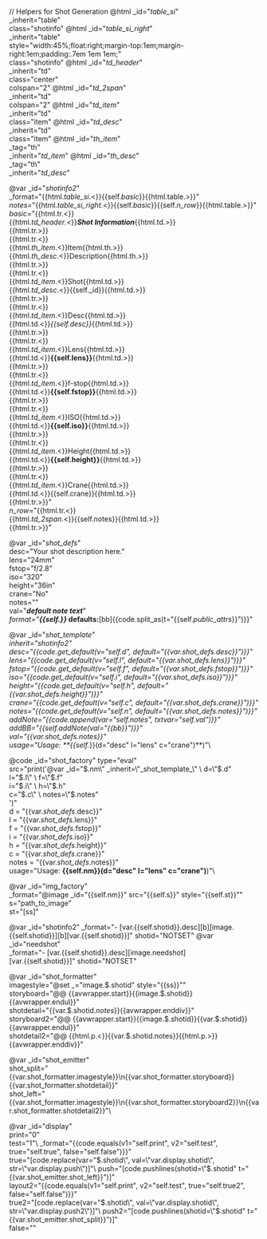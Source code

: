 // Helpers for Shot Generation
@html _id="_table_si_" \
      _inherit="table" \
      class="shotinfo"
@html _id="_table_si_right_" \
      _inherit="table" \
      style="width:45%;float:right;margin-top:1em;margin-right:1em;padding:.7em 1em 1em;"\
      class="shotinfo"
@html _id="_td_header_" \
      _inherit="td" \
      class="center" \
      colspan="2"
@html _id="_td_2span_" \
      _inherit="td" \
      colspan="2"
@html _id="_td_item_" \
      _inherit="td" \
      class="item" 
@html _id="_td_desc_" \
      _inherit="td" \
      class="item" 
@html _id="_th_item_" \
      _tag="th"\
      _inherit="_td_item_"
@html _id="_th_desc_" \
      _tag="th"\
      _inherit="_td_desc_" 

@var _id="_shotinfo2_" \
     _format="{{html._table_si_.<}}{{self._basic_}}{{html.table.>}}"\
     _notes_="{{html._table_si_right_.<}}{{self._basic_}}{{self._n_row_}}{{html.table.>}}"\
     _basic_="{{html.tr.<}}\
                {{html._td_header_.<}}***Shot Information***{{html.td.>}}\
              {{html.tr.>}}\
              {{html.tr.<}}\
                {{html._th_item_.<}}Item{{html.th.>}}\
                {{html._th_desc_.<}}Description{{html.th.>}}\
              {{html.tr.>}}\
              {{html.tr.<}}\
                {{html._td_item_.<}}Shot{{html.td.>}}\
                {{html._td_desc_.<}}{{self._id}}{{html.td.>}}\
              {{html.tr.>}}\
              {{html.tr.<}}\
                {{html._td_item_.<}}Desc{{html.td.>}}\
                {{html.td.<}}*{{self.desc}}*{{html.td.>}}\
              {{html.tr.>}}\
              {{html.tr.<}}\
                {{html._td_item_.<}}Lens{{html.td.>}}\
                {{html.td.<}}**{{self.lens}}**{{html.td.>}}\
              {{html.tr.>}}\
              {{html.tr.<}}\
                {{html._td_item_.<}}f-stop{{html.td.>}}\
                {{html.td.<}}**{{self.fstop}}**{{html.td.>}}\
              {{html.tr.>}}\
              {{html.tr.<}}\
                {{html._td_item_.<}}ISO{{html.td.>}}\
                {{html.td.<}}**{{self.iso}}**{{html.td.>}}\
              {{html.tr.>}}\
              {{html.tr.<}}\
                {{html._td_item_.<}}Height{{html.td.>}}\
                {{html.td.<}}**{{self.height}}**{{html.td.>}}\
              {{html.tr.>}}\
              {{html.tr.<}}\
                {{html._td_item_.<}}Crane{{html.td.>}}\
                {{html.td.<}}{{self.crane}}{{html.td.>}}\
              {{html.tr.>}}"\
     _n_row_="{{html.tr.<}}\
                {{html._td_2span_.<}}{{self.notes}}{{html.td.>}}\
              {{html.tr.>}}"

@var _id="_shot_defs_" \
     desc="Your shot description here." \
     lens="24mm" \
     fstop="f/2.8" \
     iso="320" \
     height="36in" \
     crane="No" \
     notes="" \
     val="***default note text***"\
     _format="<strong><em>{{self._}}</em> defaults:</strong>[bb]{{code.split_as(t=\"{{self._public_attrs_}}\")}}"

@var _id="_shot_template_" \
     _inherit="_shotinfo2_" \
     desc="{{code.get_default(v=\"self.d\", default=\"{{var._shot_defs_.desc}}\")}}" \
     lens="{{code.get_default(v=\"self.l\", default=\"{{var._shot_defs_.lens}}\")}}" \
     fstop="{{code.get_default(v=\"self.f\", default=\"{{var._shot_defs_.fstop}}\")}}" \
     iso="{{code.get_default(v=\"self.i\", default=\"{{var._shot_defs_.iso}}\")}}" \
     height="{{code.get_default(v=\"self.h\", default=\"{{var._shot_defs_.height}}\")}}" \
     crane="{{code.get_default(v=\"self.c\", default=\"{{var._shot_defs_.crane}}\")}}"\
     notes="{{code.get_default(v=\"self.n\", default=\"{{var._shot_defs_.notes}}\")}}"\
     addNote="{{code.append(_var_=\"self.notes\", _txtvar_=\"self.val\")}}"\
     addBB="{{self.addNote(val=\"{{bb}}\")}}"\
     val="{{var._shot_defs_.notes}}"\
     usage="Usage: **{{self._}}(d=&quot;desc&quot; l=&quot;lens&quot; c=&quot;crane&quot;)**)"\

@code _id="shot_factory" type="eval" \
    src="print('@var _id=\"$.nm\" _inherit=\"_shot_template_\" \
                     d=\"$.d\" \
                     l=\"$.l\" \
                     f=\"$.f\" \
                     i=\"$.i\" \
                     h=\"$.h\" \
                     c=\"$.c\" \
                     notes=\"$.notes\" \
    ')"\
    d = "{{var._shot_defs_.desc}}" \
    l = "{{var._shot_defs_.lens}}" \
    f = "{{var._shot_defs_.fstop}}" \
    i = "{{var._shot_defs_.iso}}" \
    h = "{{var._shot_defs_.height}}" \
    c = "{{var._shot_defs_.crane}}" \
    notes = "{{var._shot_defs_.notes}}" \
    usage="Usage: **{{self.nm}}(d=&quot;desc&quot; l=&quot;lens&quot; c=&quot;crane&quot;)**)"\

@var _id="img_factory" \
      _format="@image _id=\"{{self.nm}}\" src=\"{{self.s}}\" style=\"{{self.st}}\""\
      s="path_to_image"\
      st="[ss]"

@var _id="shotinfo2" _format="- [var.{{self.shotid}}.desc][b][image.{{self.shotid}}][b][var.{{self.shotid}}]" shotid="NOTSET"
@var _id="needshot" \
     _format="- [var.{{self.shotid}}.desc][image.needshot]<br />[var.{{self.shotid}}]" shotid="NOTSET"

@var _id="shot_formatter" \
        imagestyle="@set _=\"image.$.shotid\" style=\"{{ss}}\""\
        storyboard="@@ {{avwrapper.start}}{{image.$.shotid}}{{avwrapper.endul}}"\
        shotdetail="{{var.$.shotid._notes_}}{{avwrapper.enddiv}}"\
        storyboard2="@@ {{avwrapper.start}}{{image.$.shotid}}{{var.$.shotid}}{{avwrapper.endul}}"\
        shotdetail2="@@ {{html.p.<}}{{var.$.shotid.notes}}{{html.p.>}}{{avwrapper.enddiv}}"

@var _id="shot_emitter" \
        shot_split="{{var.shot_formatter.imagestyle}}\n{{var.shot_formatter.storyboard}}{{var.shot_formatter.shotdetail}}"\
        shot_left="{{var.shot_formatter.imagestyle}}\n{{var.shot_formatter.storyboard2}}\n{{var.shot_formatter.shotdetail2}}"\

@var _id="display" \
    print="0"\
    test="1"\ 
    _format="{{code.equals(v1=\"self.print\", v2=\"self.test\", true=\"self.true\", false=\"self.false\")}}"\
    true="[code.replace(var=\"$.shotid\", val=\"var.display.shotid\", str=\"var.display.push\")]"\
    push="[code.pushlines(shotid=\"$.shotid\" t=\"{{var.shot_emitter.shot_left}}\")]"\
    layout2="{{code.equals(v1=\"self.print\", v2=\"self.test\", true=\"self.true2\", false=\"self.false\")}}"\
    true2="[code.replace(var=\"$.shotid\", val=\"var.display.shotid\", str=\"var.display.push2\")]"\
    push2="[code.pushlines(shotid=\"$.shotid\" t=\"{{var.shot_emitter.shot_split}}\")]"\
    false=""
